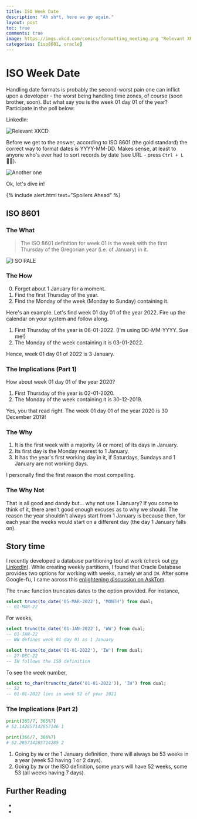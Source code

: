 ```yaml
---
title: ISO Week Date
description: "Ah sh*t, here we go again."
layout: post
toc: true
comments: true
image: https://imgs.xkcd.com/comics/formatting_meeting.png "Relevant XKCD"
categories: [iso8601, oracle]
---
```

# ISO Week Date

Handling date formats is probably the second-worst pain one can inflict upon a developer - the worst being handling time zones, of course (soon brother, soon). But what say you is the week 01 day 01 of the year? Participate in the poll below:

LinkedIn:  

<!-- TODO: Twitter -->

![](https://imgs.xkcd.com/comics/formatting_meeting.png "Relevant XKCD")

Before we get to the answer, according to ISO 8601 (the gold standard) the correct way to format dates is YYYY-MM-DD. Makes sense, at least to anyone who's ever had to sort records by date (see URL - press `Ctrl + L` 🎅🏿).

![](https://imgs.xkcd.com/comics/iso_8601.png "Another one")

Ok, let's dive in!

{% include alert.html text="Spoilers Ahead" %}

## ISO 8601

### The What

> The ISO 8601 definition for week 01 is the week with the first Thursday of the Gregorian year (i.e. of January) in it.

![](https://c.tenor.com/xdOS4KcgiuwAAAAC/pale-tv.gif "I SO PALE")

### The How

<ol start="0">
  <li>Forget about 1 January for a moment.</li>
  <li>Find the first Thursday of the year.</li>
  <li>Find the Monday of the week (Monday to Sunday) containing it.</li>
</ol>

Here's an example. Let's find week 01 day 01 of the year 2022. Fire up the calendar on your system and follow along.

1. First Thursday of the year is 06-01-2022. (I'm using DD-MM-YYYY. Sue me!)
2. The Monday of the week containing it is 03-01-2022.

Hence, week 01 day 01 of 2022 is 3 January.

### The Implications (Part 1)

How about week 01 day 01 of the year 2020?

1. First Thursday of the year is 02-01-2020.
2. The Monday of the week containing it is 30-12-2019.

Yes, you that read right. The week 01 day 01 of the year 2020 is 30 December 2019!

### The Why

1. It is the first week with a majority (4 or more) of its days in January.
2. Its first day is the Monday nearest to 1 January.
3. It has the year's first working day in it, if Saturdays, Sundays and 1 January are not working days.

I personally find the first reason the most compelling.

### The Why Not

That is all good and dandy but... why not use 1 January? If you come to think of it, there aren't good enough excuses as to why we should. 
The reason the year shouldn't always start from 1 January is because then, for each year the weeks would start on a different day (the day 1 January falls on). 

## Story time

I recently developed a database partitioning tool at work (check out [my LinkedIn](https://www.linkedin.com/in/shantam-maheshwari/)). While creating weekly partitions, I found that Oracle Database provides two options for working with weeks, namely `WW` and `IW`. After some Google-fu, I came across this [enlightening discussion on AskTom](https://asktom.oracle.com/pls/apex/asktom.search?tag=week-of-year-in-sql-confusing).

The `trunc` function truncates dates to the option provided. For instance,
```sql
select trunc(to_date('05-MAR-2022'), 'MONTH') from dual;
-- 01-MAR-22
```

For weeks,
```sql
select trunc(to_date('01-JAN-2022'), 'WW') from dual;
-- 01-JAN-22
-- WW defines week 01 day 01 as 1 January

select trunc(to_date('01-01-2022'), 'IW') from dual;
-- 27-DEC-22
-- IW follows the ISO definition
```

To see the week number,
```sql
select to_char(trunc(to_date('01-01-2022')), 'IW') from dual;
-- 52
-- 01-01-2022 lies in week 52 of year 2021
```

### The Implications (Part 2)

```python
print(365/7, 365%7)
# 52.142857142857146 1

print(366/7, 366%7)
# 52.285714285714285 2
```

1. Going by `WW` or the 1 January definition, there will always be 53 weeks in a year (week 53 having 1 or 2 days).
2. Going by `IW` or the ISO definition, some years will have 52 weeks, some 53 (all weeks having 7 days).

## Further Reading

- [](https://en.wikipedia.org/wiki/ISO_week_date)
- [](https://en.wikipedia.org/wiki/ISO_8601)
